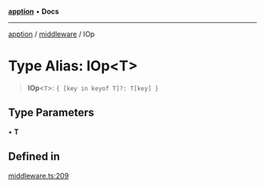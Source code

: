 [**apption**](../../README.md) • **Docs**

***

[apption](../../modules.md) / [middleware](../README.md) / IOp

# Type Alias: IOp\<T\>

> **IOp**\<`T`\>: `{ [key in keyof T]?: T[key] }`

## Type Parameters

• **T**

## Defined in

[middleware.ts:209](https://github.com/mksunny1/apption/blob/528ebd3a42ce7da6886ac83411e2c2063969821c/src/middleware.ts#L209)

